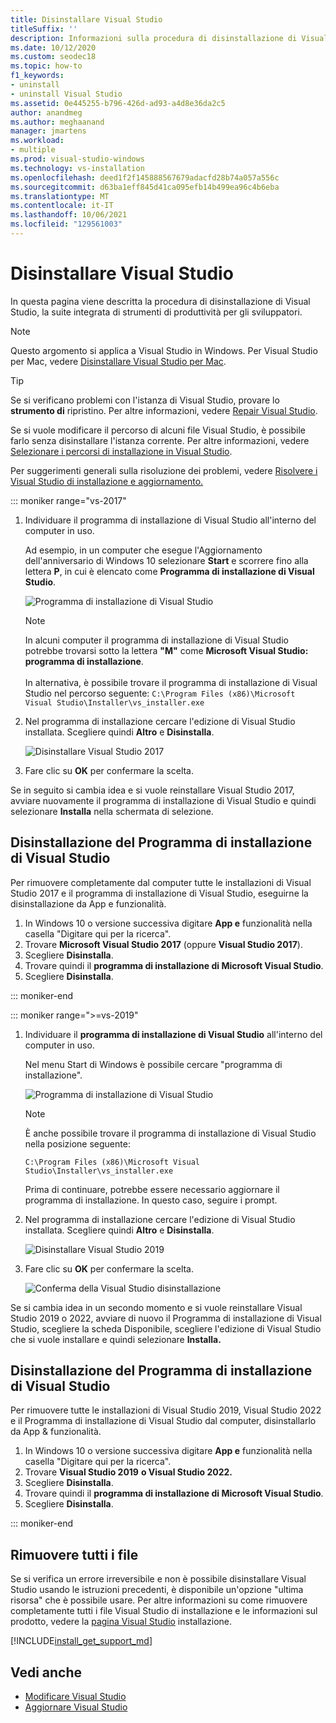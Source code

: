 ```yaml
---
title: Disinstallare Visual Studio
titleSuffix: ''
description: Informazioni sulla procedura di disinstallazione di Visual Studio.
ms.date: 10/12/2020
ms.custom: seodec18
ms.topic: how-to
f1_keywords:
- uninstall
- uninstall Visual Studio
ms.assetid: 0e445255-b796-426d-ad93-a4d8e36da2c5
author: anandmeg
ms.author: meghaanand
manager: jmartens
ms.workload:
- multiple
ms.prod: visual-studio-windows
ms.technology: vs-installation
ms.openlocfilehash: deed1f2f145888567679adacfd28b74a057a556c
ms.sourcegitcommit: d63ba1eff845d41ca095efb14b499ea96c4b6eba
ms.translationtype: MT
ms.contentlocale: it-IT
ms.lasthandoff: 10/06/2021
ms.locfileid: "129561003"
---
```

# <a name="uninstall-visual-studio"></a>Disinstallare Visual Studio

In questa pagina viene descritta la procedura di disinstallazione di Visual Studio, la suite integrata di strumenti di produttività per gli sviluppatori.

> [!NOTE]
> Questo argomento si applica a Visual Studio in Windows. Per Visual Studio per Mac, vedere [Disinstallare Visual Studio per Mac](/visualstudio/mac/uninstall).

> [!TIP]
> Se si verificano problemi con l'istanza di Visual Studio, provare lo **strumento di** ripristino. Per altre informazioni, vedere [Repair Visual Studio](../install/repair-visual-studio.md). 
>
> Se si vuole modificare il percorso di alcuni file Visual Studio, è possibile farlo senza disinstallare l'istanza corrente. Per altre informazioni, vedere [Selezionare i percorsi di installazione in Visual Studio](../install/change-installation-locations.md).
>
> Per suggerimenti generali sulla risoluzione dei problemi, vedere [Risolvere i Visual Studio di installazione e aggiornamento.](../install/troubleshooting-installation-issues.md)

::: moniker range="vs-2017"

1. Individuare il programma di installazione di Visual Studio all'interno del computer in uso.

     Ad esempio, in un computer che esegue l'Aggiornamento dell'anniversario di Windows 10 selezionare **Start** e scorrere fino alla lettera **P**, in cui è elencato come **Programma di installazione di Visual Studio**.

     ![Programma di installazione di Visual Studio](media/locate-the-visual-studio-installer.png "Individuare il programma Microsoft Visual Studio installazione")

   > [!NOTE]
   > In alcuni computer il programma di installazione di Visual Studio potrebbe trovarsi sotto la lettera **"M"** come **Microsoft Visual Studio: programma di installazione**.<br/><br/> In alternativa, è possibile trovare il programma di installazione di Visual Studio nel percorso seguente: `C:\Program Files (x86)\Microsoft Visual Studio\Installer\vs_installer.exe`

1. Nel programma di installazione cercare l'edizione di Visual Studio installata. Scegliere quindi **Altro** e **Disinstalla**.

     ![Disinstallare Visual Studio 2017](media/uninstall-visual-studio.png "Disinstallare Visual Studio 2017")

1. Fare clic su **OK** per confermare la scelta.

Se in seguito si cambia idea e si vuole reinstallare Visual Studio 2017, avviare nuovamente il programma di installazione di Visual Studio e quindi selezionare **Installa** nella schermata di selezione.

## <a name="uninstall-visual-studio-installer"></a>Disinstallazione del Programma di installazione di Visual Studio

Per rimuovere completamente dal computer tutte le installazioni di Visual Studio 2017 e il programma di installazione di Visual Studio, eseguirne la disinstallazione da App e funzionalità.

1. In Windows 10 o versione successiva digitare **App e** funzionalità nella casella "Digitare qui per la ricerca".
1. Trovare **Microsoft Visual Studio 2017** (oppure **Visual Studio 2017**).
1. Scegliere **Disinstalla**.
1. Trovare quindi il **programma di installazione di Microsoft Visual Studio**.
1. Scegliere **Disinstalla**.

::: moniker-end

::: moniker range=">=vs-2019"

1. Individuare il **programma di installazione di Visual Studio** all'interno del computer in uso.

     Nel menu Start di Windows è possibile cercare "programma di installazione".

     ![Programma di installazione di Visual Studio](media/vs-2019/visual-studio-installer.png "Cercare il Programma di installazione di Visual Studio")

     > [!NOTE]
     > È anche possibile trovare il programma di installazione di Visual Studio nella posizione seguente:
     >
     > `C:\Program Files (x86)\Microsoft Visual Studio\Installer\vs_installer.exe`

    Prima di continuare, potrebbe essere necessario aggiornare il programma di installazione. In questo caso, seguire i prompt.

1. Nel programma di installazione cercare l'edizione di Visual Studio installata. Scegliere quindi **Altro** e **Disinstalla**.

     ![Disinstallare Visual Studio 2019](media/vs-2019/vs-installer-uninstall.png "Disinstallare Visual Studio 2019")

1. Fare clic su **OK** per confermare la scelta.

     ![Conferma della Visual Studio disinstallazione](media/vs-2019/uninstall-visualstudio-confirm.png "Confermare che si vuole disinstallare Visual Studio 2019")

Se si cambia idea in un secondo momento e si vuole reinstallare Visual Studio 2019 o  2022, avviare di nuovo il Programma di installazione di Visual Studio, scegliere la scheda Disponibile, scegliere l'edizione di Visual Studio che si vuole installare e quindi selezionare **Installa.**

## <a name="uninstall-visual-studio-installer"></a>Disinstallazione del Programma di installazione di Visual Studio

Per rimuovere tutte le installazioni di Visual Studio 2019, Visual Studio 2022 e il Programma di installazione di Visual Studio dal computer, disinstallarlo da App & funzionalità.

1. In Windows 10 o versione successiva digitare **App e** funzionalità nella casella "Digitare qui per la ricerca".
1. Trovare **Visual Studio 2019** **o Visual Studio 2022.**
1. Scegliere **Disinstalla**.
1. Trovare quindi il **programma di installazione di Microsoft Visual Studio**.
1. Scegliere **Disinstalla**.

::: moniker-end

## <a name="remove-all-files"></a>Rimuovere tutti i file

Se si verifica un errore irreversibile e non è possibile disinstallare Visual Studio usando le istruzioni precedenti, è disponibile un'opzione "ultima risorsa" che è possibile usare. Per altre informazioni su come rimuovere completamente tutti i file Visual Studio di installazione e le informazioni sul prodotto, vedere la [pagina Visual Studio](remove-visual-studio.md) installazione.

[!INCLUDE[install_get_support_md](includes/install_get_support_md.md)]

## <a name="see-also"></a>Vedi anche

* [Modificare Visual Studio](modify-visual-studio.md)
* [Aggiornare Visual Studio](update-visual-studio.md)
